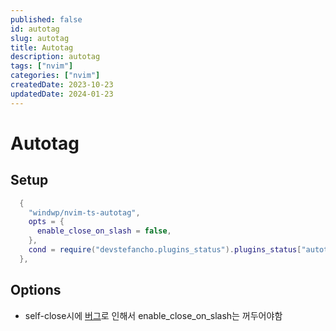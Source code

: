 ```yaml
---
published: false
id: autotag
slug: autotag
title: Autotag
description: autotag
tags: ["nvim"]
categories: ["nvim"]
createdDate: 2023-10-23
updatedDate: 2024-01-23
---
```



# Autotag

## Setup
```lua
  {
    "windwp/nvim-ts-autotag",
    opts = {
      enable_close_on_slash = false,
    },
    cond = require("devstefancho.plugins_status").plugins_status["autotag"],
  },
```

## Options
- self-close시에 [버그](https://github.com/windwp/nvim-ts-autotag/issues/125)로 인해서 enable_close_on_slash는 꺼두어야함

